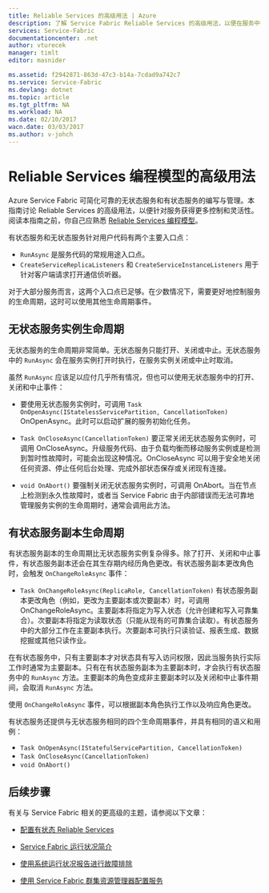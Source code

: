 ```yaml
---
title: Reliable Services 的高级用法 | Azure
description: 了解 Service Fabric Reliable Services 的高级用法，以便在服务中提高灵活性。
services: Service-Fabric
documentationcenter: .net
author: vturecek
manager: timlt
editor: masnider

ms.assetid: f2942871-863d-47c3-b14a-7cdad9a742c7
ms.service: Service-Fabric
ms.devlang: dotnet
ms.topic: article
ms.tgt_pltfrm: NA
ms.workload: NA
ms.date: 02/10/2017
wacn.date: 03/03/2017
ms.author: v-johch
---
```


# Reliable Services 编程模型的高级用法
Azure Service Fabric 可简化可靠的无状态服务和有状态服务的编写与管理。本指南讨论 Reliable Services 的高级用法，以便针对服务获得更多控制和灵活性。阅读本指南之前，你自己应熟悉 [Reliable Services 编程模型](./service-fabric-reliable-services-introduction.md)。

有状态服务和无状态服务针对用户代码有两个主要入口点：

 - `RunAsync` 是服务代码的常规用途入口点。
 - `CreateServiceReplicaListeners` 和 `CreateServiceInstanceListeners` 用于针对客户端请求打开通信侦听器。

对于大部分服务而言，这两个入口点已足够。在少数情况下，需要更好地控制服务的生命周期，这时可以使用其他生命周期事件。

## 无状态服务实例生命周期
无状态服务的生命周期非常简单。无状态服务只能打开、关闭或中止。无状态服务中的 `RunAsync` 会在服务实例打开时执行，在服务实例关闭或中止时取消。

虽然 `RunAsync` 应该足以应付几乎所有情况，但也可以使用无状态服务中的打开、关闭和中止事件：

- 要使用无状态服务实例时，可调用 `Task OnOpenAsync(IStatelessServicePartition, CancellationToken)` OnOpenAsync。此时可以启动扩展的服务初始化任务。

- `Task OnCloseAsync(CancellationToken)` 要正常关闭无状态服务实例时，可调用 OnCloseAsync。升级服务代码、由于负载均衡而移动服务实例或是检测到暂时性故障时，可能会出现这种情况。OnCloseAsync 可以用于安全地关闭任何资源、停止任何后台处理、完成外部状态保存或关闭现有连接。

- `void OnAbort()` 要强制关闭无状态服务实例时，可调用 OnAbort。当在节点上检测到永久性故障时，或者当 Service Fabric 由于内部错误而无法可靠地管理服务实例的生命周期时，通常会调用此方法。

## 有状态服务副本生命周期
有状态服务副本的生命周期比无状态服务实例复杂得多。除了打开、关闭和中止事件，有状态服务副本还会在其生存期内经历角色更改。有状态服务副本更改角色时，会触发 `OnChangeRoleAsync` 事件：

- `Task OnChangeRoleAsync(ReplicaRole, CancellationToken)` 有状态服务副本更改角色（例如，更改为主要副本或次要副本）时，可调用 OnChangeRoleAsync。主要副本将指定为写入状态（允许创建和写入可靠集合）。次要副本将指定为读取状态（只能从现有的可靠集合读取）。有状态服务中的大部分工作在主要副本执行。次要副本可执行只读验证、报表生成、数据挖掘或其他只读作业。

在有状态服务中，只有主要副本才对状态具有写入访问权限，因此当服务执行实际工作时通常为主要副本。只有在有状态服务副本为主要副本时，才会执行有状态服务中的 `RunAsync` 方法。主要副本的角色变成非主要副本时以及关闭和中止事件期间，会取消 `RunAsync` 方法。

使用 `OnChangeRoleAsync` 事件，可以根据副本角色执行工作以及响应角色更改。

有状态服务还提供与无状态服务相同的四个生命周期事件，并具有相同的语义和用例：

- `Task OnOpenAsync(IStatefulServicePartition, CancellationToken)`
- `Task OnCloseAsync(CancellationToken)`
- `void OnAbort()`

## 后续步骤
有关与 Service Fabric 相关的更高级的主题，请参阅以下文章：

- [配置有状态 Reliable Services](./service-fabric-reliable-services-configuration.md)

- [Service Fabric 运行状况简介](./service-fabric-health-introduction.md)

- [使用系统运行状况报告进行故障排除](./service-fabric-understand-and-troubleshoot-with-system-health-reports.md)

- [使用 Service Fabric 群集资源管理器配置服务](./service-fabric-cluster-resource-manager-configure-services.md)

<!---HONumber=Mooncake_0227_2017-->